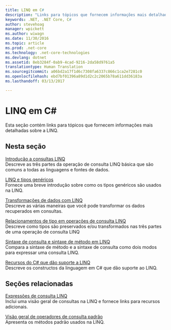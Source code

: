 ```yaml
---
title: LINQ em C#
description: "Links para tópicos que fornecem informações mais detalhadas sobre a LINQ."
keywords: .NET, .NET Core, C#
author: stevehoag
manager: wpickett
ms.author: wiwagn
ms.date: 11/30/2016
ms.topic: article
ms.prod: .net-core
ms.technology: .net-core-technologies
ms.devlang: dotnet
ms.assetid: 8eb3284f-0ab9-4cad-9216-2da58d9761a5
translationtype: Human Translation
ms.sourcegitcommit: a06bd2a17f1d6c7308fa6337c866c1ca2e7281c0
ms.openlocfilehash: ebd7bf01396a89d1d2c2c2065b78a611dd36183a
ms.lasthandoff: 03/13/2017

---
```

# <a name="linq-in-c"></a>LINQ em C#
Esta seção contém links para tópicos que fornecem informações mais detalhadas sobre a LINQ.  
  
## <a name="in-this-section"></a>Nesta seção  
 [Introdução a consultas LINQ](../programming-guide/concepts/linq/introduction-to-linq-queries.md)  
 Descreve as três partes da operação de consulta LINQ básica que são comuns a todas as linguagens e fontes de dados.  
  
 [LINQ e tipos genéricos](../programming-guide/concepts/linq/linq-and-generic-types.md)  
 Fornece uma breve introdução sobre como os tipos genéricos são usados na LINQ.  
  
 [Transformações de dados com LINQ](../programming-guide/concepts/linq/data-transformations-with-linq.md)  
 Descreve as várias maneiras que você pode transformar os dados recuperados em consultas.  
  
 [Relacionamentos de tipo em operações de consulta LINQ](../programming-guide/concepts/linq/type-relationships-in-linq-query-operations.md)  
 Descreve como tipos são preservados e/ou transformados nas três partes de uma operação de consulta LINQ  
  
 [Sintaxe de consulta e sintaxe de método em LINQ](../programming-guide/concepts/linq/query-syntax-and-method-syntax-in-linq.md)  
 Compara a sintaxe de método e a sintaxe de consulta como dois modos para expressar uma consulta LINQ.  
  
 [Recursos do C# que dão suporte a LINQ](../programming-guide/concepts/linq/features-that-support-linq.md)  
 Descreve os constructos da linguagem em C# que dão suporte ao LINQ.  
   
## <a name="related-sections"></a>Seções relacionadas  
 [Expressões de consulta LINQ](../programming-guide/linq-query-expressions/index.md)  
 Inclui uma visão geral de consultas na LINQ e fornece links para recursos adicionais.  
  
 [Visão geral de operadores de consulta padrão](../programming-guide/concepts/linq/standard-query-operators-overview.md)  
 Apresenta os métodos padrão usados na LINQ.  
  
